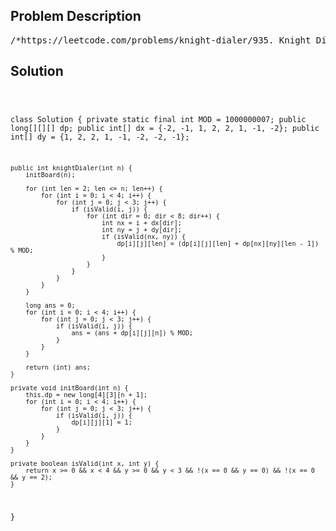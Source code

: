 <!--
<style>
  body { font-family: Arial, sans-serif; }
  .container { max-width: 100%; margin: 0 auto; padding: 10px; }
  .comment-block { max-width: 30%; background-color: #f9f9f9; padding: 10px; border-left: 5px solid #ccc; overflow-wrap: break-word; white-space: pre-wrap; }
  .code-block { background-color: #f4f4f4; padding: 10px; border: 1px solid #ddd; overflow-wrap: break-word; white-space: pre-wrap; }
</style>
-->

<div class='container'>
<h2>Problem Description</h2>
<div class='comment-block'>
<pre>
/*https://leetcode.com/problems/knight-dialer/935. Knight DialerThe chess knight has a unique movement, it may move two squares vertically and one squarehorizontally,or two squares horizontally and one square vertically (with both forming the shape of an L).The possible movements of chess knight are shown in this diagaram:A chess knight can move as indicated in the chess diagram below:We have a chess knight and a phone pad as shown below, the knight can only stand on a numeric cell(i.e. blue cell).Given an integer n, return how many distinct phone numbers of length n we can dial.You are allowed to place the knight on any numeric cell initially and then you should perform n - 1jumpsto dial a number of length n. All jumps should be valid knight jumps.As the answer may be very large, return the answer modulo 109 + 7.Example 1:Input: n = 1Output: 10Explanation: We need to dial a number of length 1, so placing the knight over any numeric cell ofthe 10 cells is sufficient.Example 2:Input: n = 2Output: 20Explanation: All the valid number we can dial are [04, 06, 16, 18, 27, 29, 34, 38, 40, 43, 49, 60,61, 67, 72, 76, 81, 83, 92, 94]Example 3:Input: n = 3131Output: 136006598Explanation: Please take care of the mod.Constraints:1 <= n <= 5000*/</pre>
</div>

<h2>Solution</h2>
<div class='code-block'>
<pre><code class='language-java'>

class Solution {
    private static final int MOD = 1000000007;
    public long[][][] dp;
    public int[] dx = {-2, -1, 1, 2, 2, 1, -1, -2};
    public int[] dy = {1, 2, 2, 1, -1, -2, -2, -1};

    public int knightDialer(int n) {
        initBoard(n);

        for (int len = 2; len <= n; len++) {
            for (int i = 0; i < 4; i++) {
                for (int j = 0; j < 3; j++) {
                    if (isValid(i, j)) {
                        for (int dir = 0; dir < 8; dir++) {
                            int nx = i + dx[dir];
                            int ny = j + dy[dir];
                            if (isValid(nx, ny)) {
                                dp[i][j][len] = (dp[i][j][len] + dp[nx][ny][len - 1]) % MOD;
                            }
                        }
                    }
                }
            }
        }

        long ans = 0;
        for (int i = 0; i < 4; i++) {
            for (int j = 0; j < 3; j++) {
                if (isValid(i, j)) {
                    ans = (ans + dp[i][j][n]) % MOD;
                }
            }
        }

        return (int) ans;
    }

    private void initBoard(int n) {
        this.dp = new long[4][3][n + 1];
        for (int i = 0; i < 4; i++) {
            for (int j = 0; j < 3; j++) {
                if (isValid(i, j)) {
                    dp[i][j][1] = 1;
                }
            }
        }
    }

    private boolean isValid(int x, int y) {
        return x >= 0 && x < 4 && y >= 0 && y < 3 && !(x == 0 && y == 0) && !(x == 0 && y == 2);
    }
}
</code></pre>
</div>
</div>

